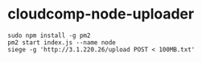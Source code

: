 # cloudcomp-node-uploader

```
sudo npm install -g pm2
pm2 start index.js --name node
siege -g 'http://3.1.220.26/upload POST < 100MB.txt'
```
